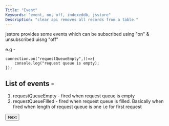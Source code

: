 ```yaml
---
Title: "Event"
Keywords: "event, on, off, indexeddb, jsstore"
Description: "clear api removes all records from a table."
---
```


jsstore provides some events which can be subscribed using "on" & unsubscribed uisng "off"

e.g -

```
connection.on("requestQueueEmpty",()=>{
    console.log("request queue is empty);
});
```

## List of events - 

1. requestQueueEmpty - fired when request queue is empty
2. requestQueueFilled - fired when request queue is filled. Basically when fired when length of request queue is one i.e for first request


<p class="margin-top-40px center-align">
    <button class="btn info btnNext">Next</button>
</p>